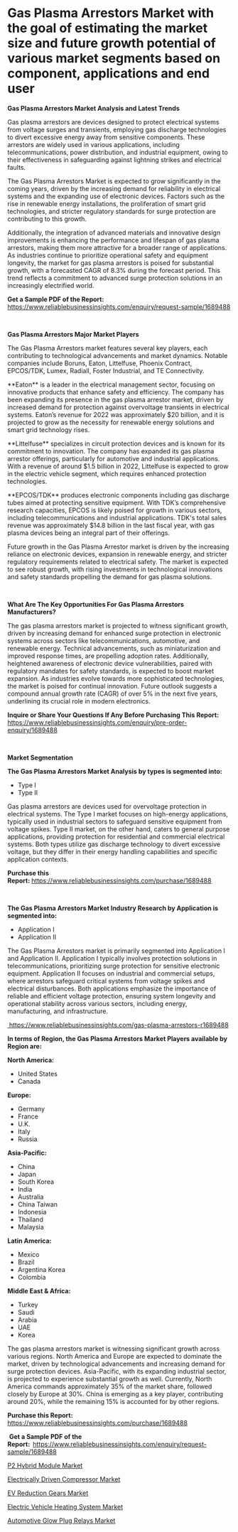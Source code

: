 <p><h1>Gas Plasma Arrestors Market with the goal of estimating the market size and future growth potential of various market segments based on component, applications and end user</h1></p><p><strong>Gas Plasma Arrestors Market Analysis and Latest Trends</strong></p>
<p><p>Gas plasma arrestors are devices designed to protect electrical systems from voltage surges and transients, employing gas discharge technologies to divert excessive energy away from sensitive components. These arrestors are widely used in various applications, including telecommunications, power distribution, and industrial equipment, owing to their effectiveness in safeguarding against lightning strikes and electrical faults.</p><p>The Gas Plasma Arrestors Market is expected to grow significantly in the coming years, driven by the increasing demand for reliability in electrical systems and the expanding use of electronic devices. Factors such as the rise in renewable energy installations, the proliferation of smart grid technologies, and stricter regulatory standards for surge protection are contributing to this growth.</p><p>Additionally, the integration of advanced materials and innovative design improvements is enhancing the performance and lifespan of gas plasma arrestors, making them more attractive for a broader range of applications. As industries continue to prioritize operational safety and equipment longevity, the market for gas plasma arrestors is poised for substantial growth, with a forecasted CAGR of 8.3% during the forecast period. This trend reflects a commitment to advanced surge protection solutions in an increasingly electrified world.</p></p>
<p><strong>Get a Sample PDF of the Report:&nbsp;</strong> <a href="https://www.reliablebusinessinsights.com/enquiry/request-sample/1689488?utm_campaign=1121&utm_medium=2&utm_source=Github&utm_content=ia&utm_term=26032025&utm_id=gas-plasma-arrestors">https://www.reliablebusinessinsights.com/enquiry/request-sample/1689488</a></p>
<p>&nbsp;</p>
<p><strong>Gas Plasma Arrestors Major Market Players</strong></p>
<p><p>The Gas Plasma Arrestors market features several key players, each contributing to technological advancements and market dynamics. Notable companies include Boruns, Eaton, Littelfuse, Phoenix Contract, EPCOS/TDK, Lumex, Radiall, Foster Industrial, and TE Connectivity.</p><p>**Eaton** is a leader in the electrical management sector, focusing on innovative products that enhance safety and efficiency. The company has been expanding its presence in the gas plasma arrestor market, driven by increased demand for protection against overvoltage transients in electrical systems. Eaton’s revenue for 2022 was approximately $20 billion, and it is projected to grow as the necessity for renewable energy solutions and smart grid technology rises.</p><p>**Littelfuse** specializes in circuit protection devices and is known for its commitment to innovation. The company has expanded its gas plasma arrestor offerings, particularly for automotive and industrial applications. With a revenue of around $1.5 billion in 2022, Littelfuse is expected to grow in the electric vehicle segment, which requires enhanced protection technologies.</p><p>**EPCOS/TDK** produces electronic components including gas discharge tubes aimed at protecting sensitive equipment. With TDK’s comprehensive research capacities, EPCOS is likely poised for growth in various sectors, including telecommunications and industrial applications. TDK's total sales revenue was approximately $14.8 billion in the last fiscal year, with gas plasma devices being an integral part of their offerings.</p><p>Future growth in the Gas Plasma Arrestor market is driven by the increasing reliance on electronic devices, expansion in renewable energy, and stricter regulatory requirements related to electrical safety. The market is expected to see robust growth, with rising investments in technological innovations and safety standards propelling the demand for gas plasma solutions.</p></p>
<p>&nbsp;</p>
<p><strong>What Are The Key Opportunities For Gas Plasma Arrestors Manufacturers?</strong></p>
<p><p>The gas plasma arrestors market is projected to witness significant growth, driven by increasing demand for enhanced surge protection in electronic systems across sectors like telecommunications, automotive, and renewable energy. Technical advancements, such as miniaturization and improved response times, are propelling adoption rates. Additionally, heightened awareness of electronic device vulnerabilities, paired with regulatory mandates for safety standards, is expected to boost market expansion. As industries evolve towards more sophisticated technologies, the market is poised for continual innovation. Future outlook suggests a compound annual growth rate (CAGR) of over 5% in the next five years, underlining its crucial role in modern electronics.</p></p>
<p><strong>Inquire or Share Your Questions If Any Before Purchasing This Report:</strong> <a href="https://www.reliablebusinessinsights.com/enquiry/pre-order-enquiry/1689488?utm_campaign=1121&utm_medium=2&utm_source=Github&utm_content=ia&utm_term=26032025&utm_id=gas-plasma-arrestors">https://www.reliablebusinessinsights.com/enquiry/pre-order-enquiry/1689488</a></p>
<p>&nbsp;</p>
<p><strong>Market Segmentation</strong></p>
<p><strong>The Gas Plasma Arrestors Market Analysis by types is segmented into:</strong></p>
<p><ul><li>Type I</li><li>Type II</li></ul></p>
<p><p>Gas plasma arrestors are devices used for overvoltage protection in electrical systems. The Type I market focuses on high-energy applications, typically used in industrial sectors to safeguard sensitive equipment from voltage spikes. Type II market, on the other hand, caters to general purpose applications, providing protection for residential and commercial electrical systems. Both types utilize gas discharge technology to divert excessive voltage, but they differ in their energy handling capabilities and specific application contexts.</p></p>
<p><strong>Purchase this Report:&nbsp;</strong><a href="https://www.reliablebusinessinsights.com/purchase/1689488?utm_campaign=1121&utm_medium=2&utm_source=Github&utm_content=ia&utm_term=26032025&utm_id=gas-plasma-arrestors">https://www.reliablebusinessinsights.com/purchase/1689488</a></p>
<p>&nbsp;</p>
<p><strong>The Gas Plasma Arrestors Market Industry Research by Application is segmented into:</strong></p>
<p><ul><li>Application I</li><li>Application II</li></ul></p>
<p><p>The Gas Plasma Arrestors market is primarily segmented into Application I and Application II. Application I typically involves protection solutions in telecommunications, prioritizing surge protection for sensitive electronic equipment. Application II focuses on industrial and commercial setups, where arrestors safeguard critical systems from voltage spikes and electrical disturbances. Both applications emphasize the importance of reliable and efficient voltage protection, ensuring system longevity and operational stability across various sectors, including energy, manufacturing, and infrastructure.</p></p>
<p><a href="https://www.reliablebusinessinsights.com/gas-plasma-arrestors-r1689488?utm_campaign=1121&utm_medium=2&utm_source=Github&utm_content=ia&utm_term=26032025&utm_id=gas-plasma-arrestors">&nbsp;https://www.reliablebusinessinsights.com/gas-plasma-arrestors-r1689488</a></p>
<p><strong>In terms of Region, the Gas Plasma Arrestors Market Players available by Region are:</strong></p>
<p>
    <p> <strong> North America: </strong>
        <ul>
            <li>United States</li>
            <li>Canada</li>
        </ul>
        </p> 
    <p> <strong> Europe: </strong>
        <ul>
            <li>Germany</li>
            <li>France</li>
            <li>U.K.</li>
            <li>Italy</li>
            <li>Russia</li>
        </ul>
        </p> 
    <p> <strong> Asia-Pacific: </strong>
        <ul>
            <li>China</li>
            <li>Japan</li>
            <li>South Korea</li>
            <li>India</li>
            <li>Australia</li>
            <li>China Taiwan</li>
            <li>Indonesia</li>
            <li>Thailand</li>
            <li>Malaysia</li>
        </ul>
        </p> 
    <p> <strong> Latin America: </strong>
        <ul>
            <li>Mexico</li>
            <li>Brazil</li>
            <li>Argentina Korea</li>
            <li>Colombia</li>
        </ul>
        </p> 
    <p> <strong> Middle East & Africa: </strong>
        <ul>
            <li>Turkey</li>
            <li>Saudi</li>
            <li>Arabia</li>
            <li>UAE</li>
            <li>Korea</li>
        </ul>
    </p>
    </p>
<p><p>The gas plasma arrestors market is witnessing significant growth across various regions. North America and Europe are expected to dominate the market, driven by technological advancements and increasing demand for surge protection devices. Asia-Pacific, with its expanding industrial sector, is projected to experience substantial growth as well. Currently, North America commands approximately 35% of the market share, followed closely by Europe at 30%. China is emerging as a key player, contributing around 20%, while the remaining 15% is accounted for by other regions.</p></p>
<p><strong>Purchase this Report: </strong><a href="https://www.reliablebusinessinsights.com/purchase/1689488?utm_campaign=1121&utm_medium=2&utm_source=Github&utm_content=ia&utm_term=26032025&utm_id=gas-plasma-arrestors">https://www.reliablebusinessinsights.com/purchase/1689488</a></p>
<p>&nbsp;<strong>Get a Sample PDF of the Report:&nbsp;&nbsp;</strong><a href="https://www.reliablebusinessinsights.com/enquiry/request-sample/1689488?utm_campaign=1121&utm_medium=2&utm_source=Github&utm_content=ia&utm_term=26032025&utm_id=gas-plasma-arrestors">https://www.reliablebusinessinsights.com/enquiry/request-sample/1689488</a></p>
<p><strong></strong></p>
<p><p><a href="https://github.com/welfmimon/Market-Research-Report-List-1/blob/main/p2-hybrid-module-market.md?utm_campaign=1121&utm_medium=2&utm_source=Github&utm_content=ia&utm_term=26032025&utm_id=gas-plasma-arrestors">P2 Hybrid Module Market</a></p><p><a href="https://github.com/ioniafidian4/Market-Research-Report-List-1/blob/main/electrically-driven-compressor-market.md?utm_campaign=1121&utm_medium=2&utm_source=Github&utm_content=ia&utm_term=26032025&utm_id=gas-plasma-arrestors">Electrically Driven Compressor Market</a></p><p><a href="https://github.com/khifzaba/Market-Research-Report-List-1/blob/main/ev-reduction-gears-market.md?utm_campaign=1121&utm_medium=2&utm_source=Github&utm_content=ia&utm_term=26032025&utm_id=gas-plasma-arrestors">EV Reduction Gears Market</a></p><p><a href="https://github.com/dekamrapinq1/Market-Research-Report-List-1/blob/main/electric-vehicle-heating-system-market.md?utm_campaign=1121&utm_medium=2&utm_source=Github&utm_content=ia&utm_term=26032025&utm_id=gas-plasma-arrestors">Electric Vehicle Heating System Market</a></p><p><a href="https://github.com/dumanelina6v/Market-Research-Report-List-1/blob/main/automotive-glow-plug-relays-market.md?utm_campaign=1121&utm_medium=2&utm_source=Github&utm_content=ia&utm_term=26032025&utm_id=gas-plasma-arrestors">Automotive Glow Plug Relays Market</a></p></p>